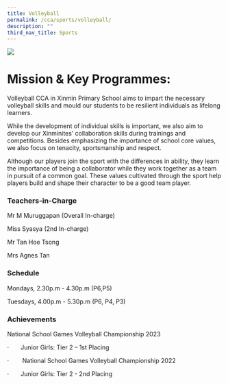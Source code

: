 ```yaml
---
title: Volleyball
permalink: /cca/sports/volleyball/
description: ""
third_nav_title: Sports
---
```

![](/images/CCA/volleyball%20s.jpg)


# **Mission & Key Programmes:**

Volleyball CCA in Xinmin Primary School aims to impart the necessary volleyball skills and mould our students to be resilient individuals as lifelong learners.

While the development of individual skills is important, we also aim to develop our Xinminites’ collaboration skills during trainings and competitions. Besides emphasizing the importance of school core values, we also focus on tenacity, sportsmanship and respect.

Although our players join the sport with the differences in ability, they learn the importance of being a collaborator while they work together as a team in pursuit of a common goal. These values cultivated through the sport help players build and shape their character to be a good team player.

### Teachers-in-Charge

Mr M Muruggapan (Overall In-charge)

Miss Syasya (2nd In-charge)

Mr Tan Hoe Tsong

Mrs Agnes Tan

### Schedule

Mondays, 2.30p.m - 4.30p.m (P6,P5)

Tuesdays, 4.00p.m - 5.30p.m (P6, P4, P3)

### **Achievements**

National School Games Volleyball Championship 2023

·       Junior Girls: Tier 2 – 1st Placing

·        National School Games Volleyball Championship 2022

·       Junior Girls: Tier 2 - 2nd Placing